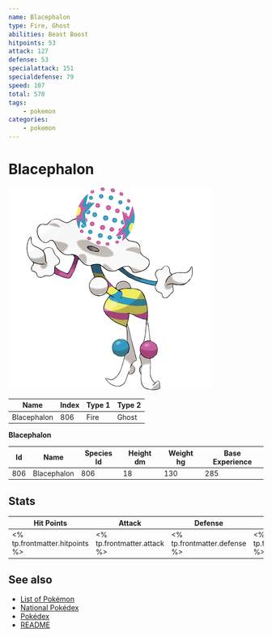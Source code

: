 ```yaml
---
name: Blacephalon
type: Fire, Ghost
abilities: Beast Boost
hitpoints: 53
attack: 127
defense: 53
specialattack: 151
specialdefense: 79
speed: 107
total: 570
tags:
    - pokemon
categories:
    - pokemon
---
```


# Blacephalon


![Blacephalon](images/806.png)

| **Name** | **Index** | **Type 1** | **Type 2** |
|----|----|----|----|
| Blacephalon | 806 | Fire | Ghost  |

**Blacephalon** 




| **Id** | **Name** | **Species Id** | **Height dm** | **Weight hg** | **Base Experience** |
|--------|----------|----------------|------------|------------|---------------------|
| 806 | Blacephalon | 806 | 18 | 130 | 285 |



## Stats

| **Hit Points** | **Attack** | **Defense** | **Special Attack** | **Special Defense** | **Speed** | **Total** |
|----------------|------------|-------------|--------------------|---------------------|-----------|-----------|
| <% tp.frontmatter.hitpoints %> | <% tp.frontmatter.attack %> | <% tp.frontmatter.defense %> | <% tp.frontmatter.specialattack %> | <% tp.frontmatter.specialdefense %> | <% tp.frontmatter.speed %> | <% tp.frontmatter.total %> |

## See also

- [List of Pokémon](../pokemon.md)
- [National Pokédex](../national_pokedex.md)
- [Pokédex](../pokedex.md)
- [README](../README.md)
